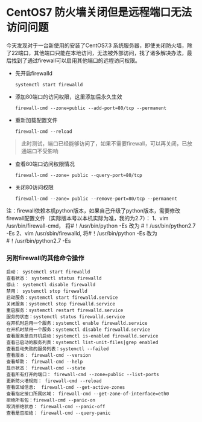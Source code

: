 # CentOS7 防火墙关闭但是远程端口无法访问问题

今天发现对于一台新使用的安装了CentOS7.3 系统服务器，即使关闭防火墙，除了22端口，其他端口只能在本地访问，无法被外部访问，找了诸多解决办法，最后找到了通过firewall可以启用其他端口的远程访问权限。

* 先开启firewalld

  ```
  systemctl start firewalld
  ```

* 添加80端口的访问权限，这里添加后永久生效

  ```
  firewall-cmd --zone=public --add-port=80/tcp --permanent
  ```

* 重新加载配置文件

  ```
  firewall-cmd --reload
  ```

> 此时测试，端口已经能够访问了，如果不需要firewall，可以再关闭，已放通端口不受影响

* 查看80端口访问权限情况

  ```
  firewall-cmd --zone= public --query-port=80/tcp
  ```

* 关闭80访问权限

  ```
  firewall-cmd --zone= public --remove-port=80/tcp --permanent
  ```



注：firewall依赖本机python版本，如果自己升级了python版本，需要修改firewall配置文件（实际版本号以本机实际为准，我的为2.7）：
1、vim /usr/bin/firewall-cmd， 将#！/usr/bin/python -Es 改为 #！/usr/bin/python2.7 -Es
2、vim /usr/sbin/firewalld, 将#！/usr/bin/python -Es 改为 #！/usr/bin/python2.7 -Es



### 另附firewall的其他命令操作

```
启动： systemctl start firewalld
查看状态： systemctl status firewalld 
停止： systemctl disable firewalld
禁用： systemctl stop firewalld
启动服务：systemctl start firewalld.service
关闭服务：systemctl stop firewalld.service
重启服务：systemctl restart firewalld.service
服务的状态：systemctl status firewalld.service
在开机时启用一个服务：systemctl enable firewalld.service
在开机时禁用一个服务：systemctl disable firewalld.service
查看服务是否开机启动：systemctl is-enabled firewalld.service
查看已启动的服务列表：systemctl list-unit-files|grep enabled
查看启动失败的服务列表：systemctl --failed
查看版本： firewall-cmd --version
查看帮助： firewall-cmd --help
显示状态： firewall-cmd --state
查看所有打开的端口： firewall-cmd --zone=public --list-ports
更新防火墙规则： firewall-cmd --reload
查看区域信息:  firewall-cmd --get-active-zones
查看指定接口所属区域： firewall-cmd --get-zone-of-interface=eth0
拒绝所有包：firewall-cmd --panic-on
取消拒绝状态： firewall-cmd --panic-off
查看是否拒绝： firewall-cmd --query-panic
```

